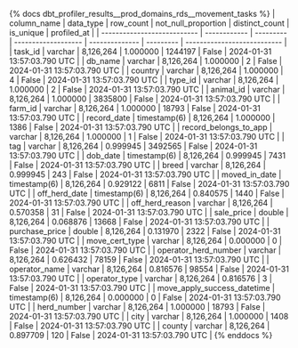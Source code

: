 {% docs dbt_profiler_results__prod_domains_rds__movement_tasks  %}
| column_name                 | data_type    | row_count | not_null_proportion | distinct_count | is_unique | profiled_at                 |
| --------------------------- | ------------ | --------- | ------------------- | -------------- | --------- | --------------------------- |
| task_id                     | varchar      | 8,126,264 |            1.000000 |        1244197 |     False | 2024-01-31 13:57:03.790 UTC |
| db_name                     | varchar      | 8,126,264 |            1.000000 |              2 |     False | 2024-01-31 13:57:03.790 UTC |
| country                     | varchar      | 8,126,264 |            1.000000 |              4 |     False | 2024-01-31 13:57:03.790 UTC |
| type_id                     | varchar      | 8,126,264 |            1.000000 |              2 |     False | 2024-01-31 13:57:03.790 UTC |
| animal_id                   | varchar      | 8,126,264 |            1.000000 |        3835800 |     False | 2024-01-31 13:57:03.790 UTC |
| farm_id                     | varchar      | 8,126,264 |            1.000000 |          18793 |     False | 2024-01-31 13:57:03.790 UTC |
| record_date                 | timestamp(6) | 8,126,264 |            1.000000 |           1386 |     False | 2024-01-31 13:57:03.790 UTC |
| record_belongs_to_app       | varchar      | 8,126,264 |            1.000000 |              1 |     False | 2024-01-31 13:57:03.790 UTC |
| tag                         | varchar      | 8,126,264 |            0.999945 |        3492565 |     False | 2024-01-31 13:57:03.790 UTC |
| dob_date                    | timestamp(6) | 8,126,264 |            0.999945 |           7431 |     False | 2024-01-31 13:57:03.790 UTC |
| breed                       | varchar      | 8,126,264 |            0.999945 |            243 |     False | 2024-01-31 13:57:03.790 UTC |
| moved_in_date               | timestamp(6) | 8,126,264 |            0.929122 |           6811 |     False | 2024-01-31 13:57:03.790 UTC |
| off_herd_date               | timestamp(6) | 8,126,264 |            0.840575 |           1440 |     False | 2024-01-31 13:57:03.790 UTC |
| off_herd_reason             | varchar      | 8,126,264 |            0.570358 |             31 |     False | 2024-01-31 13:57:03.790 UTC |
| sale_price                  | double       | 8,126,264 |            0.068876 |          13668 |     False | 2024-01-31 13:57:03.790 UTC |
| purchase_price              | double       | 8,126,264 |            0.131970 |           2322 |     False | 2024-01-31 13:57:03.790 UTC |
| move_cert_type              | varchar      | 8,126,264 |            0.000000 |              0 |     False | 2024-01-31 13:57:03.790 UTC |
| operator_herd_number        | varchar      | 8,126,264 |            0.626432 |          78159 |     False | 2024-01-31 13:57:03.790 UTC |
| operator_name               | varchar      | 8,126,264 |            0.816576 |          98554 |     False | 2024-01-31 13:57:03.790 UTC |
| operator_type               | varchar      | 8,126,264 |            0.816576 |              3 |     False | 2024-01-31 13:57:03.790 UTC |
| move_apply_success_datetime | timestamp(6) | 8,126,264 |            0.000000 |              0 |     False | 2024-01-31 13:57:03.790 UTC |
| herd_number                 | varchar      | 8,126,264 |            1.000000 |          18793 |     False | 2024-01-31 13:57:03.790 UTC |
| city                        | varchar      | 8,126,264 |            1.000000 |           1408 |     False | 2024-01-31 13:57:03.790 UTC |
| county                      | varchar      | 8,126,264 |            0.897709 |            120 |     False | 2024-01-31 13:57:03.790 UTC |
{% enddocs %}
